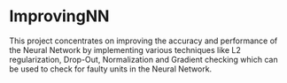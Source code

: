 # ImprovingNN
This project concentrates on improving the accuracy and performance of the Neural Network by implementing various techniques like L2 regularization, Drop-Out, Normalization and Gradient checking which can be used to check for faulty units in the Neural Network.

